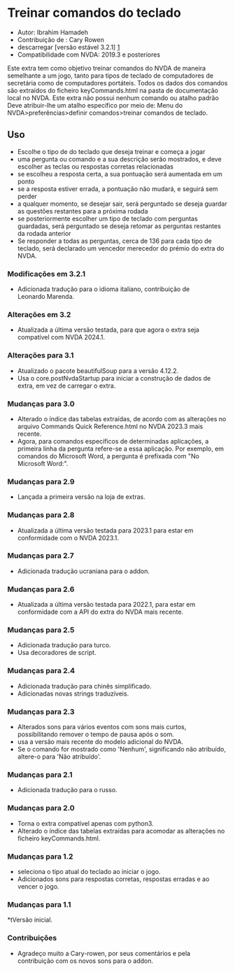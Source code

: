 # Treinar comandos do teclado #

* Autor: Ibrahim Hamadeh
* Contribuição de : Cary Rowen
* descarregar [versão estável 3.2.1] [1]
* Compatibilidade com NVDA: 2019.3 e posteriores

Este extra tem como objetivo treinar comandos do NVDA de maneira semelhante a um jogo, tanto para tipos de teclado
de computadores de secretária como de computadores portáteis.
Todos os dados dos comandos são extraídos do ficheiro keyCommands.html na pasta de documentação local no NVDA.
Este extra não possui nenhum comando ou atalho padrão
Deve atribuir-lhe um atalho específico por meio de:
Menu do NVDA>preferências>definir comandos>treinar comandos de teclado.

## Uso ##

* Escolhe o tipo de do teclado que deseja treinar e começa a jogar
* uma pergunta ou comando e a sua descrição serão mostrados, e deve escolher as teclas ou respostas corretas relacionadas
* se escolheu a resposta certa, a sua pontuação será aumentada em um ponto
* se a resposta estiver errada, a pontuação não mudará, e seguirá sem perder
* a qualquer momento, se desejar sair, será perguntado se deseja guardar as questões restantes para a próxima rodada
* se posteriormente escolher um tipo de teclado com perguntas guardadas, será perguntado se deseja retomar as perguntas restantes da rodada anterior
* Se responder a todas as perguntas, cerca de 136 para cada tipo de teclado, será declarado um vencedor merecedor do prémio do extra do NVDA.

### Modificações em 3.2.1 ###

* Adicionada tradução para o idioma italiano, contribuição de Leonardo Marenda.

### Alterações em  3.2 ###

* Atualizada a última versão testada, para que agora o extra seja compatível com NVDA 2024.1.

### Alterações para 3.1 ###

* Atualizado o pacote beautifulSoup para a versão 4.12.2.
* Usa o core.postNvdaStartup para iniciar a construção de dados de extra, em vez de carregar o extra.

### Mudanças para 3.0 ###

* Alterado o índice das tabelas extraídas, de acordo com as alterações no arquivo Commands Quick Reference.html no NVDA 2023.3 mais recente.
* Agora, para comandos específicos de determinadas aplicações, a primeira linha da pergunta refere-se a essa aplicação.
Por exemplo, em comandos do Microsoft Word, a pergunta é prefixada com "No Microsoft Word:".

### Mudanças para 2.9 ###

* Lançada a primeira versão na loja de extras.

### Mudanças para 2.8 ###

* Atualizada a última versão testada para 2023.1 para estar em conformidade com o NVDA 2023.1.

### Mudanças para 2.7 ###

* Adicionada tradução ucraniana para o addon.

### Mudanças para 2.6 ###

* Atualizada a última versão testada para 2022.1, para estar em conformidade com a API do extra do NVDA mais recente.

### Mudanças para 2.5 ###

* Adicionada tradução para turco.
* Usa decoradores de script.

### Mudanças para 2.4 ###

* Adicionada tradução para chinês simplificado.
* Adicionadas novas strings traduzíveis.

### Mudanças para 2.3 ###

* Alterados sons para vários eventos com sons mais curtos, possibilitando remover o tempo de pausa após o som.
* usa a versão mais recente do modelo adicional do NVDA.
* Se o comando for mostrado como 'Nenhum', significando não atribuído, altere-o para 'Não atribuído'.

### Mudanças para 2.1 ###

* Adicionada tradução para o russo.

### Mudanças para 2.0 ###

* Torna o extra compatível apenas com python3.
* Alterado o índice das tabelas extraídas para acomodar as alterações no ficheiro keyCommands.html.

### Mudanças para 1.2 ###

* seleciona o tipo atual do teclado ao iniciar o jogo.
* Adicionados sons para respostas corretas, respostas erradas e ao vencer o jogo.

### Mudanças para 1.1 ###

*tVersão inicial.

### Contribuições ###

* Agradeço muito a Cary-rowen, por seus comentários e pela contribuição com os novos sons para o addon.

[1]: https://github.com/ibrahim-s/trainingNvdaCommands/releases/download/3.2.1/trainingKeyboardCommands-3.2.1.nvda-addon